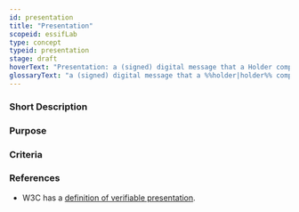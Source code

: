 ```yaml
---
id: presentation
title: "Presentation"
scopeid: essifLab
type: concept
typeid: presentation
stage: draft
hoverText: "Presentation: a (signed) digital message that a Holder component may send to a Verifier component that contains data derived from one or more Verifiable Credentials (that (a Colleague component of) the Holder component has received from Issuer components of one or more Parties), as a response to a specific Presentation Request of a Verifier component."
glossaryText: "a (signed) digital message that a %%holder|holder%% component may send to a %%verifier|verifier%% component that contains data derived from one or more %%verifiable credentials|verifiable-credential%% (that (a %%colleague|colleague%% component of) the %%holder|holder%% component has received from %%issuer|issuer%% components of one or more %%parties|party%%), as a response to a specific %%presentation request|presentation-request%% of a %%Verifier|verifier%% component."
---
```


### Short Description

### Purpose

### Criteria


### References
- W3C has a [definition of verifiable presentation](https://www.w3.org/TR/vc-data-model/#dfn-verifiable-presentations).